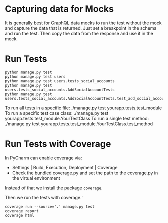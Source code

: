 # Capturing data for Mocks

It is generally best for GraphQL data mocks to run the test without the mock and capture the data that is returned. Just
set a breakpoint in the schema and run the test. Then copy the data from the response and use it in the mock.

# Run Tests

```shell
python manage.py test
python manage.py test users
python manage.py test users.tests_social_accounts
python manage.py test users.tests_social_accounts.AddSocialAccountTests
python manage.py test users.tests_social_accounts.AddSocialAccountTests.test_add_social_account_success
```

To run all tests in a specific file: ./manage.py test yourapp.tests.test_module To run a specific test case class:
./manage.py test yourapp.tests.test_module.YourTestClass To run a single test method: ./manage.py test
yourapp.tests.test_module.YourTestClass.test_method

# Run Tests with Coverage

In PyCharm can enable coverage via:

- Settings | Build, Execution, Deployment | Coverage
- Check the bundled coverage.py and set the path to the coverage.py in the virtual environment

Instead of that we install the package `coverage`.

Then we run the tests with coverage.\`

```shell
coverage run --source='.' manage.py test
coverage report
coverage html
```

